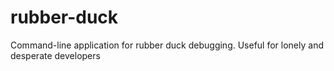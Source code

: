 # rubber-duck
Command-line application for rubber duck debugging. Useful for lonely and desperate developers
